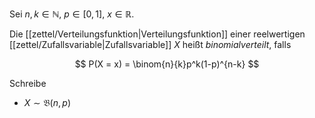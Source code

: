 Sei $n, k \in \mathbb{N}$, $p \in [0, 1]$, $x \in \mathbb{R}$.

Die [[zettel/Verteilungsfunktion|Verteilungsfunktion]] einer reelwertigen [[zettel/Zufallsvariable|Zufallsvariable]] $X$ heißt *binomialverteilt*, falls

$$
	P(X = x) = \binom{n}{k}p^k(1-p)^{n-k}
$$

Schreibe
- $X \sim \mathfrak{B}(n, p)$